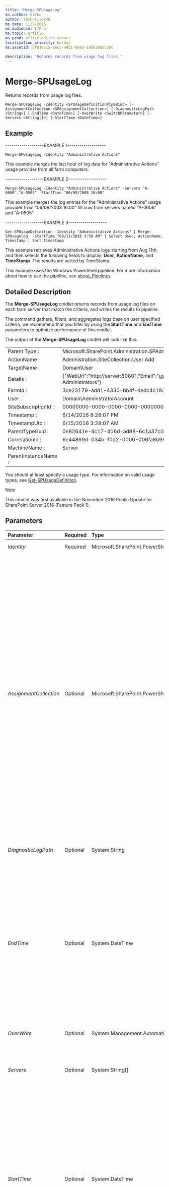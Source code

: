 ```yaml
---
title: "Merge-SPUsageLog"
ms.author: kirks
author: Techwriter40
ms.date: 11/7/2016
ms.audience: ITPro
ms.topic: article
ms.prod: office-online-server
localization_priority: Normal
ms.assetid: 5f019815-a0c2-49b1-b0e2-19b63ad5538c

description: "Returns records from usage log files."
---
```


# Merge-SPUsageLog

Returns records from usage log files.
  
```
Merge-SPUsageLog -Identity <SPUsageDefinitionPipeBind> [-AssignmentCollection <SPAssignmentCollection>] [-DiagnosticLogPath <String>] [-EndTime <DateTime>] [-OverWrite <SwitchParameter>] [-Servers <String[]>] [-StartTime <DateTime>]

```

## Example

-------------------EXAMPLE 1-------------------
  
```
Merge-SPUsageLog -Identity "Administrative Actions"
```

This example merges the last hour of log data for "Administrative Actions" usage provider from all farm computers.
  
-------------------EXAMPLE 2-------------------
  
```
Merge-SPUsageLog -Identity "Administrative Actions" -Servers "A-0606","A-0505" -StartTime "06/09/2008 16:00"
```

This example merges the log entries for the "Administrative Actions" usage provider from "06/09/2008 16:00" till now from servers named "A-0606" and "A-0505".
  
-------------------EXAMPLE 3-------------------
  
```
Get-SPUsageDefinition -Identity "Administrative Actions" | Merge-SPUsagelog  -StartTime "08/11/2016 3:50 AM" | Select User, ActionName, Timestamp | Sort Timestamp 

```

This example retrieves Administrative Actions logs starting from Aug 11th, and then selects the following fields to display: **User**, **ActionName**, and **TimeStamp**. The results are sorted by TimeStamp. 
  
This example uses the Windows PowerShell pipeline. For more information about how to use the pipeline, see [about_Pipelines](https://technet.microsoft.com/en-us/library/hh847902.aspx)
  
## Detailed Description

The **Merge-SPUsageLog** cmdlet returns records from usage log files on each farm server that match the criteria, and writes the results to pipeline. 
  
The command gathers, filters, and aggregates logs base on user specified criteria, we recommend that you filter by using the **StartTime** and **EndTime** parameters to optimize performance of this cmdlet. 
  
The output of the **Merge-SPUsageLog** cmdlet will look like this: 
  
|||
|:-----|:-----|
|Parent Type :  <br/> |Microsoft.SharePoint.Administration.SPAdministrationActionProvider  <br/> |
|ActionName :  <br/> |Administration.SiteCollection.User.Add  <br/> |
|TargetName :  <br/> |Domain\User  <br/> |
|Details :  <br/> |{"WebUrl":"http://server:8080","Email":"user@contoso.com","UserCollectionType":"UCT_GroupUsers","Group":"Farm Administrators"}  <br/> |
|FarmId :  <br/> |3ce23179-add1-4330-bb4f-dedc4c193d2f  <br/> |
|User :  <br/> |Domain\AdministratorAccount  <br/> |
|SiteSubscriptionId :  <br/> |00000000-0000-0000-0000-000000000000  <br/> |
|Timestamp :  <br/> |6/14/2016 8:28:07 PM  <br/> |
|TimestampUtc :  <br/> |6/15/2016 3:28:07 AM  <br/> |
|ParentTypeGuid :  <br/> |0e82641e-4c17-416d-ad88-6c1a37c0f567  <br/> |
|CorrelationId :  <br/> |6e44869d-034b-f0d2-0000-006fa8b990c3  <br/> |
|MachineName :  <br/> |Server  <br/> |
|ParentInstanceName :  <br/> ||
   
You should at least specify a usage type. For information on valid usage types, see [Get-SPUsageDefinition](../../../docs-conceptual/sharepoint-server/microsoft-powershell-for-sharepoint-server-reference/service-application-cmdlets/get-spusagedefinition.md).
  
> [!NOTE]
> This cmdlet was first available in the November 2016 Public Update for SharePoint Server 2016 (Feature Pack 1). 
  
## Parameters

|**Parameter**|**Required**|**Type**|**Description**|
|:-----|:-----|:-----|:-----|
| _Identity_ <br/> |Required  <br/> |Microsoft.SharePoint.PowerShell.SPUsageDefinitionPipeBind  <br/> |Specifies the name of usage log file.  <br/> |
| _AssignmentCollection_ <br/> |Optional  <br/> |Microsoft.SharePoint.PowerShell.SPAssignmentCollection  <br/> |Manages objects for the purpose of proper disposal. Use of objects, such as **SPWeb** or **SPSite**, can use large amounts of memory and use of these objects in Windows PowerShell scripts requires proper memory management. Using the **SPAssignment** object, you can assign objects to a variable and dispose of the objects after they are needed to free up memory. When **SPWeb**, **SPSite**, or **SPSiteAdministration** objects are used, the objects are automatically disposed of if an assignment collection or the **Global** parameter is not used.  <br/> > [!NOTE]> When the **Global** parameter is used, all objects are contained in the global store. If objects are not immediately used, or disposed of by using the **Stop-SPAssignment** command, an out-of-memory scenario can occur.           |
| _DiagnosticLogPath_ <br/> |Optional  <br/> |System.String  <br/> |Specifies the file to write diagnostic information to. A relative path is supported.  <br/> |
| _EndTime_ <br/> |Optional  <br/> |System.DateTime  <br/> |Specifies the end time of the log entries returned.  <br/> The type must be a valid DateTime format that is culture-specific to the administrative language, that is, 2/16/2007 12:15:12 for English-US.  <br/> The default value is the current time.  <br/> If you want to specify UTC time, you must add a "Z" to the end of the parameter. For example, "2016-06-15 03:29:18.199 Z". If the "Z" is not specify, local computer time will be displayed instead of UTC.  <br/> |
| _OverWrite_ <br/> |Optional  <br/> |System.Management.Automation.SwitchParameter  <br/> |Overwrites the diagnostic log file if it already exists at the specified path.  <br/> |
| _Servers_ <br/> |Optional  <br/> |System.String[]  <br/> |The server address or addresses to filter on.  <br/> To obtain a list of valid addresses in the farm use  `Get-SPServer | Select Address`.  <br/> |
| _StartTime_ <br/> |Optional  <br/> |System.DateTime  <br/> |Specifies the start time of the log entries returned.  <br/> The type must be a valid DateTime format that is culture-specific to the administrative language, such as "2/16/2007 12:15:12" for English-US.  <br/> The default value is one hour prior to the current time on the local computer.  <br/> If you want to specify UTC time, you must add a "Z" to the end of the parameter. For example, "2016-06-15 03:29:18.199 Z". If the "Z" is not specify, local computer time will be displayed instead of UTC.  <br/> |
   

